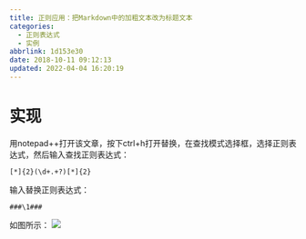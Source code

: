 ```yaml
---
title: 正则应用：把Markdown中的加粗文本改为标题文本
categories: 
  - 正则表达式
  - 实例
abbrlink: 1d153e30
date: 2018-10-11 09:12:13
updated: 2022-04-04 16:20:19
---
```

# 实现
用notepad++打开该文章，按下ctrl+h打开替换，在查找模式选择框，选择正则表达式，然后输入查找正则表达式：
```
[*]{2}(\d+.+?)[*]{2}
```
输入替换正则表达式：
```
###\1###
```
如图所示：
![](https://image-1257720033.cos.ap-shanghai.myqcloud.com/blog/java/my_regex_example/ctrl_b3ctrl_3.png)
